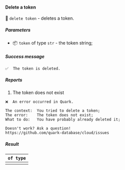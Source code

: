 #### Delete a token

🔧 `delete token` - deletes a token.

##### Parameters

* 📦 `token` of type `str` - the token string;

<!-- or...
🚫 This instruction takes no parameters.
-->

##### Success message

```
✅  The token is deleted.
```

##### Reports

1. The token does not exist
```
❌  An error occurred in Quark.

The context:  You tried to delete a token;
The error:    The token does not exist;
What to do:   You have probably already deleted it;

Doesn't work? Ask a question!
https://github.com/quark-database/cloud/issues
```

##### Result

| `` of type `` |
|:-------------:|
|               |

<!-- or...
🚫 This instruction returns no result.
-->